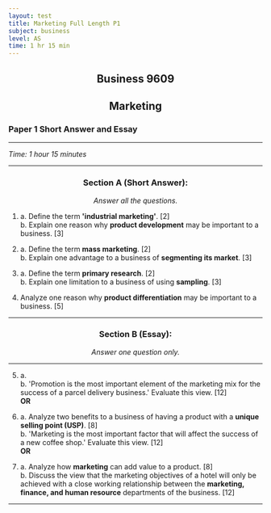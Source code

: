 ```yaml
---
layout: test
title: Marketing Full Length P1
subject: business
level: AS
time: 1 hr 15 min
---
```


<center><h2> Business 9609 </h2></center> 
<center><h2> Marketing </h2></center> 

### Paper 1 Short Answer and Essay  
---

<i> Time: 1 hour 15 minutes</i>  

---

<center> <h3> Section A (Short Answer): </h3> </center>
<center> <i>Answer all the questions.</i> </center>

1. a. Define the term **'industrial marketing'**. [2]  
   b. Explain one reason why **product development** may be important to a business. [3]  

2. a. Define the term **mass marketing**. [2]  
   b. Explain one advantage to a business of **segmenting its market**. [3]  

3. a. Define the term **primary research**. [2]  
   b. Explain one limitation to a business of using **sampling**. [3]  

4. Analyze one reason why **product differentiation** may be important to a business. [5]  

---

<center> <h3> Section B (Essay): </h3> </center>
<center> <i>Answer one question only.</i> </center>

---
5. a.  
   b. 'Promotion is the most important element of the marketing mix for the success of a parcel delivery business.' Evaluate this view. [12]  
   **OR**  
   
6. a. Analyze two benefits to a business of having a product with a **unique selling point (USP)**. [8]  
   b. 'Marketing is the most important factor that will affect the success of a new coffee shop.' Evaluate this view. [12]  
   **OR**  
   
7. a. Analyze how **marketing** can add value to a product. [8]  
   b. Discuss the view that the marketing objectives of a hotel will only be achieved with a close working relationship between the **marketing, finance, and human resource** departments of the business. [12]  

---